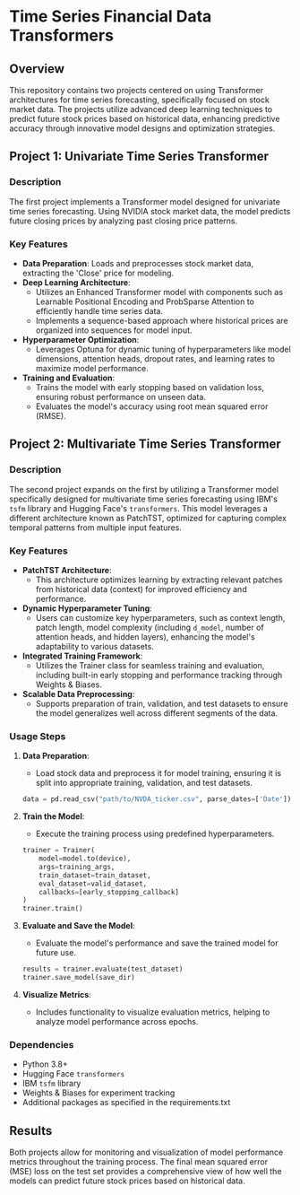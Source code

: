 # Time Series Financial Data Transformers

## Overview

This repository contains two projects centered on using Transformer architectures for time series forecasting, specifically focused on stock market data. The projects utilize advanced deep learning techniques to predict future stock prices based on historical data, enhancing predictive accuracy through innovative model designs and optimization strategies.

## Project 1: Univariate Time Series Transformer

### Description

The first project implements a Transformer model designed for univariate time series forecasting. Using NVIDIA stock market data, the model predicts future closing prices by analyzing past closing price patterns.

### Key Features

- **Data Preparation**: Loads and preprocesses stock market data, extracting the 'Close' price for modeling.
- **Deep Learning Architecture**: 
  - Utilizes an Enhanced Transformer model with components such as Learnable Positional Encoding and ProbSparse Attention to efficiently handle time series data.
  - Implements a sequence-based approach where historical prices are organized into sequences for model input.
- **Hyperparameter Optimization**: 
  - Leverages Optuna for dynamic tuning of hyperparameters like model dimensions, attention heads, dropout rates, and learning rates to maximize model performance.
- **Training and Evaluation**: 
  - Trains the model with early stopping based on validation loss, ensuring robust performance on unseen data.
  - Evaluates the model's accuracy using root mean squared error (RMSE).

## Project 2: Multivariate Time Series Transformer

### Description

The second project expands on the first by utilizing a Transformer model specifically designed for multivariate time series forecasting using IBM's `tsfm` library and Hugging Face's `transformers`. This model leverages a different architecture known as PatchTST, optimized for capturing complex temporal patterns from multiple input features.

### Key Features

- **PatchTST Architecture**: 
  - This architecture optimizes learning by extracting relevant patches from historical data (context) for improved efficiency and performance.
- **Dynamic Hyperparameter Tuning**: 
  - Users can customize key hyperparameters, such as context length, patch length, model complexity (including `d_model`, number of attention heads, and hidden layers), enhancing the model's adaptability to various datasets.
- **Integrated Training Framework**: 
  - Utilizes the Trainer class for seamless training and evaluation, including built-in early stopping and performance tracking through Weights & Biases.
- **Scalable Data Preprocessing**: 
  - Supports preparation of train, validation, and test datasets to ensure the model generalizes well across different segments of the data.

### Usage Steps

1. **Data Preparation**: 
   - Load stock data and preprocess it for model training, ensuring it is split into appropriate training, validation, and test datasets.
   
   ```python
   data = pd.read_csv("path/to/NVDA_ticker.csv", parse_dates=['Date'])
   ```

2. **Train the Model**: 
   - Execute the training process using predefined hyperparameters.

   ```python
   trainer = Trainer(
       model=model.to(device),
       args=training_args,
       train_dataset=train_dataset,
       eval_dataset=valid_dataset,
       callbacks=[early_stopping_callback]
   )
   trainer.train()
   ```

3. **Evaluate and Save the Model**: 
   - Evaluate the model's performance and save the trained model for future use.

   ```python
   results = trainer.evaluate(test_dataset)
   trainer.save_model(save_dir)
   ```

4. **Visualize Metrics**: 
   - Includes functionality to visualize evaluation metrics, helping to analyze model performance across epochs.

### Dependencies

- Python 3.8+
- Hugging Face `transformers`
- IBM `tsfm` library
- Weights & Biases for experiment tracking
- Additional packages as specified in the requirements.txt

## Results

Both projects allow for monitoring and visualization of model performance metrics throughout the training process. The final mean squared error (MSE) loss on the test set provides a comprehensive view of how well the models can predict future stock prices based on historical data.

